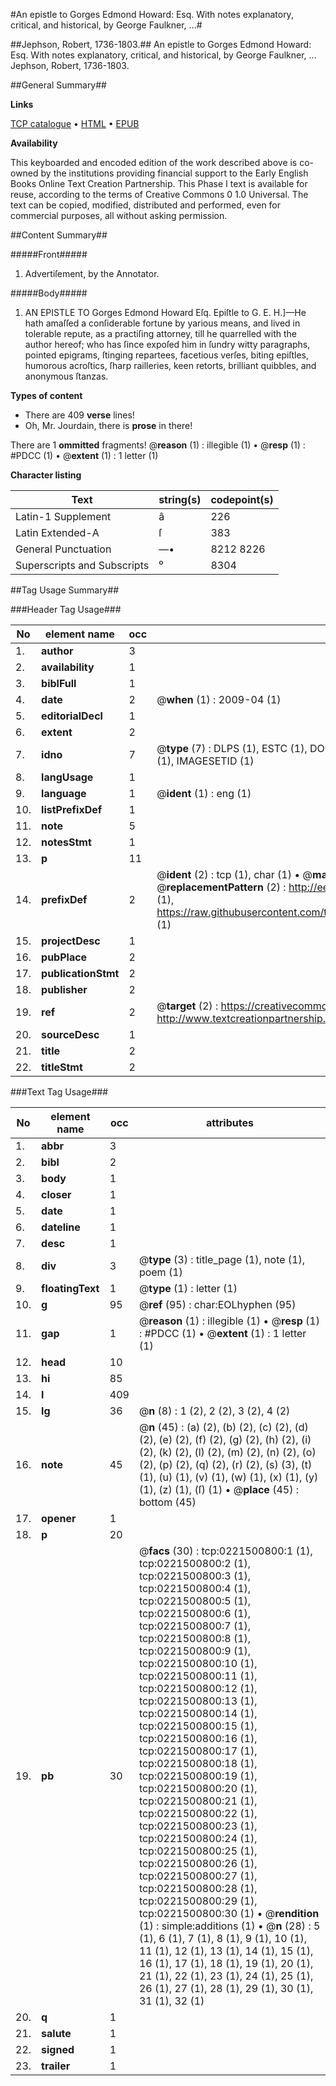 #An epistle to Gorges Edmond Howard: Esq. With notes explanatory, critical, and historical, by George Faulkner, ...#

##Jephson, Robert, 1736-1803.##
An epistle to Gorges Edmond Howard: Esq. With notes explanatory, critical, and historical, by George Faulkner, ...
Jephson, Robert, 1736-1803.

##General Summary##

**Links**

[TCP catalogue](http://www.ota.ox.ac.uk/tcp/)  • 
[HTML](http://tei.it.ox.ac.uk/tcp/Texts-HTML/free/004/004885589.html)  • 
[EPUB](http://tei.it.ox.ac.uk/tcp/Texts-EPUB/free/004/004885589.epub)

**Availability**

This keyboarded and encoded edition of the
	       work described above is co-owned by the institutions
	       providing financial support to the Early English Books
	       Online Text Creation Partnership. This Phase I text is
	       available for reuse, according to the terms of Creative
	       Commons 0 1.0 Universal. The text can be copied,
	       modified, distributed and performed, even for
	       commercial purposes, all without asking permission.


##Content Summary##

#####Front#####

1. Advertiſement, by the Annotator.

#####Body#####

1. AN EPISTLE TO Gorges Edmond Howard Eſq. Epiſtle to G. E. H.]—He hath amaſſed a conſiderable fortune by yarious means, and lived in tolerable repute, as a practiſing attorney, till he quarrelled with the author hereof; who has ſince expoſed him in ſundry witty paragraphs, pointed epigrams, ſtinging repartees, facetious verſes, biting epiſtles, humorous acroſtics, ſharp railleries, keen retorts, brilliant quibbles, and anonymous ſtanzas.

**Types of content**

  * There are 409 **verse** lines!
  * Oh, Mr. Jourdain, there is **prose** in there!

There are 1 **ommitted** fragments! 
 @__reason__ (1) : illegible (1)  •  @__resp__ (1) : #PDCC (1)  •  @__extent__ (1) : 1 letter (1)

**Character listing**


|Text|string(s)|codepoint(s)|
|---|---|---|
|Latin-1 Supplement|â|226|
|Latin Extended-A|ſ|383|
|General Punctuation|—•|8212 8226|
|Superscripts             and Subscripts|⁰|8304|

##Tag Usage Summary##

###Header Tag Usage###

|No|element name|occ|attributes|
|---|---|---|---|
|1.|__author__|3||
|2.|__availability__|1||
|3.|__biblFull__|1||
|4.|__date__|2| @__when__ (1) : 2009-04 (1)|
|5.|__editorialDecl__|1||
|6.|__extent__|2||
|7.|__idno__|7| @__type__ (7) : DLPS (1), ESTC (1), DOCNO (1), TCP (1), GALEDOCNO (1), CONTENTSET (1), IMAGESETID (1)|
|8.|__langUsage__|1||
|9.|__language__|1| @__ident__ (1) : eng (1)|
|10.|__listPrefixDef__|1||
|11.|__note__|5||
|12.|__notesStmt__|1||
|13.|__p__|11||
|14.|__prefixDef__|2| @__ident__ (2) : tcp (1), char (1)  •  @__matchPattern__ (2) : ([0-9\-]+):([0-9IVX]+) (1), (.+) (1)  •  @__replacementPattern__ (2) : http://eebo.chadwyck.com/downloadtiff?vid=$1&page=$2 (1), https://raw.githubusercontent.com/textcreationpartnership/Texts/master/tcpchars.xml#$1 (1)|
|15.|__projectDesc__|1||
|16.|__pubPlace__|2||
|17.|__publicationStmt__|2||
|18.|__publisher__|2||
|19.|__ref__|2| @__target__ (2) : https://creativecommons.org/publicdomain/zero/1.0/ (1), http://www.textcreationpartnership.org/docs/. (1)|
|20.|__sourceDesc__|1||
|21.|__title__|2||
|22.|__titleStmt__|2||


###Text Tag Usage###

|No|element name|occ|attributes|
|---|---|---|---|
|1.|__abbr__|3||
|2.|__bibl__|2||
|3.|__body__|1||
|4.|__closer__|1||
|5.|__date__|1||
|6.|__dateline__|1||
|7.|__desc__|1||
|8.|__div__|3| @__type__ (3) : title_page (1), note (1), poem (1)|
|9.|__floatingText__|1| @__type__ (1) : letter (1)|
|10.|__g__|95| @__ref__ (95) : char:EOLhyphen (95)|
|11.|__gap__|1| @__reason__ (1) : illegible (1)  •  @__resp__ (1) : #PDCC (1)  •  @__extent__ (1) : 1 letter (1)|
|12.|__head__|10||
|13.|__hi__|85||
|14.|__l__|409||
|15.|__lg__|36| @__n__ (8) : 1 (2), 2 (2), 3 (2), 4 (2)|
|16.|__note__|45| @__n__ (45) : (a) (2), (b) (2), (c) (2), (d) (2), (e) (2), (f) (2), (g) (2), (h) (2), (i) (2), (k) (2), (l) (2), (m) (2), (n) (2), (o) (2), (p) (2), (q) (2), (r) (2), (s) (3), (t) (1), (u) (1), (v) (1), (w) (1), (x) (1), (y) (1), (z) (1), (ſ) (1)  •  @__place__ (45) : bottom (45)|
|17.|__opener__|1||
|18.|__p__|20||
|19.|__pb__|30| @__facs__ (30) : tcp:0221500800:1 (1), tcp:0221500800:2 (1), tcp:0221500800:3 (1), tcp:0221500800:4 (1), tcp:0221500800:5 (1), tcp:0221500800:6 (1), tcp:0221500800:7 (1), tcp:0221500800:8 (1), tcp:0221500800:9 (1), tcp:0221500800:10 (1), tcp:0221500800:11 (1), tcp:0221500800:12 (1), tcp:0221500800:13 (1), tcp:0221500800:14 (1), tcp:0221500800:15 (1), tcp:0221500800:16 (1), tcp:0221500800:17 (1), tcp:0221500800:18 (1), tcp:0221500800:19 (1), tcp:0221500800:20 (1), tcp:0221500800:21 (1), tcp:0221500800:22 (1), tcp:0221500800:23 (1), tcp:0221500800:24 (1), tcp:0221500800:25 (1), tcp:0221500800:26 (1), tcp:0221500800:27 (1), tcp:0221500800:28 (1), tcp:0221500800:29 (1), tcp:0221500800:30 (1)  •  @__rendition__ (1) : simple:additions (1)  •  @__n__ (28) : 5 (1), 6 (1), 7 (1), 8 (1), 9 (1), 10 (1), 11 (1), 12 (1), 13 (1), 14 (1), 15 (1), 16 (1), 17 (1), 18 (1), 19 (1), 20 (1), 21 (1), 22 (1), 23 (1), 24 (1), 25 (1), 26 (1), 27 (1), 28 (1), 29 (1), 30 (1), 31 (1), 32 (1)|
|20.|__q__|1||
|21.|__salute__|1||
|22.|__signed__|1||
|23.|__trailer__|1||
